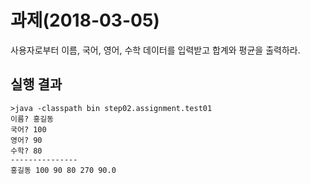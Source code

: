 # 과제(2018-03-05)

사용자로부터 이름, 국어, 영어, 수학 데이터를 입력받고
합계와 평균을 출력하라.
## 실행 결과
```
>java -classpath bin step02.assignment.test01
이름? 홍길동
국어? 100
영어? 90
수학? 80
---------------
홍길동 100 90 80 270 90.0
```